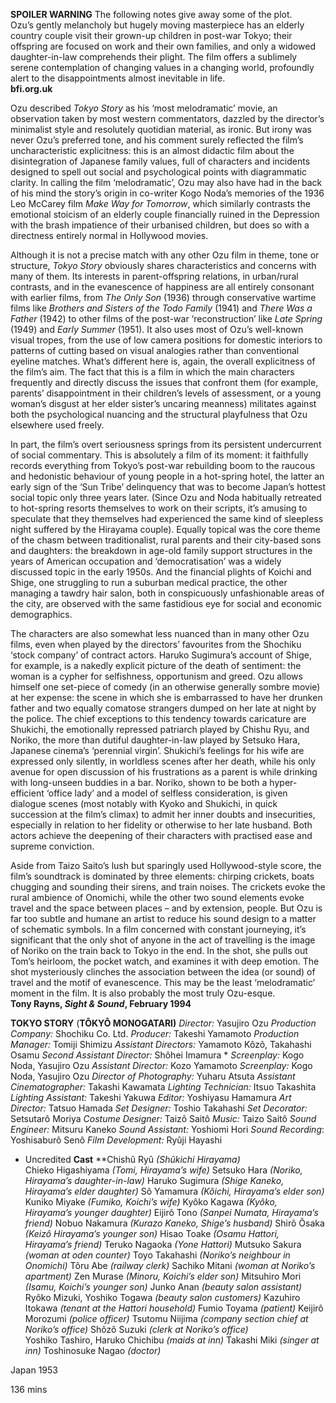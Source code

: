 
**SPOILER WARNING** The following notes give away some of the plot.<br>
Ozu’s gently melancholy but hugely moving masterpiece has an elderly country couple visit their grown-up children in post-war Tokyo; their offspring are focused on work and their own families, and only a widowed daughter-in-law comprehends their plight. The film offers a sublimely serene contemplation of changing values in a changing world, profoundly alert to the disappointments almost inevitable in life.<br>
**bfi.org.uk**<br>

Ozu described _Tokyo Story_ as his ‘most melodramatic’ movie, an observation taken by most western commentators, dazzled by the director’s minimalist style and resolutely quotidian material, as ironic. But irony was never Ozu’s preferred tone, and his comment surely reflected the film’s uncharacteristic explicitness: this is an almost didactic film about the disintegration of Japanese family values, full of characters and incidents designed to spell out social and psychological points with diagrammatic clarity. In calling the film ‘melodramatic’, Ozu may also have had in the back of his mind the story’s origin in co-writer Kogo Noda’s memories of the 1936 Leo McCarey film _Make Way for Tomorrow_, which similarly contrasts the emotional stoicism of an elderly couple financially ruined in the Depression with the brash impatience of their urbanised children, but does so with a directness entirely normal in Hollywood movies.

Although it is not a precise match with any other Ozu film in theme, tone or structure, _Tokyo Story_ obviously shares characteristics and concerns with many of them. Its interests in parent-offspring relations, in urban/rural contrasts, and in the evanescence of happiness are all entirely consonant with earlier films, from _The Only Son_ (1936) through conservative wartime films like _Brothers and Sisters of the Todo Family_ (1941) and _There Was a Father_ (1942) to other films of the post-war ‘reconstruction’ like _Late Spring_ (1949) and _Early Summer_ (1951). It also uses most of Ozu’s well-known visual tropes, from the use of low camera positions for domestic interiors to patterns of cutting based on visual analogies rather than conventional eyeline matches. What’s different here is, again, the overall explicitness of the film’s aim. The fact that this is a film in which the main characters frequently and directly discuss the issues that confront them (for example, parents’ disappointment in their children’s levels of assessment, or a young woman’s disgust at her elder sister’s uncaring meanness) militates against both the psychological nuancing and the structural playfulness that Ozu elsewhere used freely.

In part, the film’s overt seriousness springs from its persistent undercurrent of social commentary. This is absolutely a film of its moment: it faithfully records everything from Tokyo’s post-war rebuilding boom to the raucous and hedonistic behaviour of young people in a hot-spring hotel, the latter an early sign of the ‘Sun Tribe’ delinquency that was to become Japan’s hottest social topic only three years later. (Since Ozu and Noda habitually retreated to hot-spring resorts themselves to work on their scripts, it’s amusing to speculate that they themselves had experienced the same kind of sleepless night suffered by the Hirayama couple). Equally topical was the core theme of the chasm between traditionalist, rural parents and their city-based sons and daughters: the breakdown in age-old family support structures in the years of American occupation and ‘democratisation’ was a widely discussed topic in the early 1950s. And the financial plights of Koichi and Shige, one struggling to run a suburban medical practice, the other managing a tawdry hair salon, both in conspicuously unfashionable areas of the city, are observed with the same fastidious eye for social and economic demographics.

The characters are also somewhat less nuanced than in many other Ozu films, even when played by the directors’ favourites from the Shochiku ‘stock company’ of contract actors. Haruko Sugimura’s account of Shige, for example, is a nakedly explicit picture of the death of sentiment: the woman is a cypher for selfishness, opportunism and greed. Ozu allows himself one set-piece of comedy (in an otherwise generally sombre movie) at her expense: the scene in which she is embarrassed to have her drunken father and two equally comatose strangers dumped on her late at night by the police.  The chief exceptions to this tendency towards caricature are Shukichi, the emotionally repressed patriarch played by Chishu Ryu, and Noriko, the more than dutiful daughter-in-law played by Setsuko Hara, Japanese cinema’s ‘perennial virgin’. Shukichi’s feelings for his wife are expressed only silently, in worldless scenes after her death, while his only avenue for open discussion of his frustrations as a parent is while drinking with long-unseen buddies in a bar. Noriko, shown to be both a hyper-efficient ‘office lady’ and a model of selfless consideration, is given dialogue scenes (most notably with Kyoko and Shukichi, in quick succession at the film’s climax) to admit her inner doubts and insecurities, especially in relation to her fidelity or otherwise to her late husband. Both actors achieve the deepening of their characters with practised ease and supreme conviction.

Aside from Taizo Saito’s lush but sparingly used Hollywood-style score, the film’s soundtrack is dominated by three elements: chirping crickets, boats chugging and sounding their sirens, and train noises. The crickets evoke the rural ambience of Onomichi, while the other two sound elements evoke travel and the space between places – and by extension, people. But Ozu is far too subtle and humane an artist to reduce his sound design to a matter of schematic symbols. In a film concerned with constant journeying, it’s significant that the only shot of anyone in the act of travelling is the image of Noriko on the train back to Tokyo in the end. In the shot, she pulls out Tom’s heirloom, the pocket watch, and examines it with deep emotion. The shot mysteriously clinches the association between the idea (or sound) of travel and the motif of evanescence. This may be the least ‘melodramatic’ moment in the film. It is also probably the most truly Ozu-esque.<br>
**Tony Rayns, _Sight & Sound_, February 1994**<br>


**TOKYO STORY** (**TÔKYÔ MONOGATARI)**
_Director:_ Yasujiro Ozu
_Production Company:_ Shochiku Co. Ltd.
_Producer:_ Takeshi Yamamoto
_Production Manager:_ Tomiji Shimizu
_Assistant Directors:_ Yamamoto Kôzô, Takahashi Osamu
_Second Assistant Director:_ Shôhei Imamura *
_Screenplay:_ Kogo Noda, Yasujiro Ozu
_Assistant Director:_ Kozo Yamamoto
_Screenplay:_ Kogo Noda, Yasujiro Ozu
_Director of Photography:_ Yuharu Atsuta
_Assistant Cinematographer:_ Takashi Kawamata
_Lighting Technician:_ Itsuo Takashita
_Lighting Assistant:_  Takeshi Yakuwa
_Editor:_ Yoshiyasu Hamamura
_Art Director:_ Tatsuo Hamada
_Set Designer:_ Toshio Takahashi
_Set Decorator:_ Setsutarô Moriya
_Costume Designer:_ Taizô Saitô
_Music:_ Taizo Saitô
_Sound Engineer:_ Mitsuru Kaneko
_Sound Assistant:_  Yoshiomi Hori
_Sound Recording_: Yoshisaburô Senô
_Film Development:_  Ryûji Hayashi

* Uncredited
**Cast**
**Chishû Ryû _(Shûkichi Hirayama)_  
Chieko Higashiyama  _(Tomi, Hirayama’s wife)_
Setsuko Hara _(Noriko, Hirayama’s daughter-in-law)_
Haruko Sugimura _(Shige Kaneko, Hirayama’s elder daughter)_
Sô Yamamura _(Kôichi, Hirayama’s elder son)_
Kuniko Miyake _(Fumiko, Koichi’s wife)_
Kyôko Kagawa _(Kyôko, Hirayama’s younger daughter)_
Eijirô Tono _(Sanpei Numata, Hirayama’s friend)_
Nobuo Nakamura _(Kurazo Kaneko, Shige’s husband)_
Shirô Ôsaka _(Keizô_  _Hirayama’s younger son)_
Hisao Toake _(Osamu Hattori, Hirayama’s friend)_
Teruko Nagaoka _(Yone Hattori)_
Mutsuko Sakura _(woman at oden counter)_
Toyo Takahashi _(Noriko’s neighbour in Onomichi)_
Tôru  Abe _(railway clerk)_
Sachiko Mitani _(woman at Noriko’s apartment)_
Zen Murase _(Minoru, Koichi’s elder son)_
Mitsuhiro Mori _(Isamu, Koichi’s younger son)_
Junko Anan _(beauty salon assistant)_
Ryôko Mizuki, Yoshiko Togawa _(beauty salon customers)_
Kazuhiro Itokawa _(tenant at the Hattori household)_
Fumio Toyama _(patient)_
Keijirô Morozumi _(police officer)_
Tsutomu Niijima _(company section chief at Noriko’s office)_
Shôzô Suzuki _(clerk at Noriko’s office)_  
Yoshiko Tashiro, Haruko Chichibu _(maids at inn)_
Takashi Miki _(singer at inn)_
Toshinosuke Nagao _(doctor)_

Japan 1953

136 mins
<!--stackedit_data:
eyJoaXN0b3J5IjpbNjExMzg0NDU1XX0=
-->